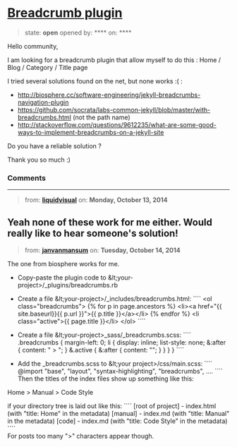 # [Breadcrumb plugin](https://github.com/jekyll/jekyll-help/issues/146)

> state: **open** opened by: **** on: ****

Hello community,

I am looking for a breadcrumb plugin that allow myself to do this : Home / Blog / Category / Title page

I tried several solutions found on the net, but none works :( :

* http://biosphere.cc/software-engineering/jekyll-breadcrumbs-navigation-plugin
* https://github.com/socrata/labs-common-jekyll/blob/master/with-breadcrumbs.html (not the path name)
* http://stackoverflow.com/questions/9612235/what-are-some-good-ways-to-implement-breadcrumbs-on-a-jekyll-site

Do you have a reliable solution ?

Thank you so much :)

### Comments

---
> from: [**liquidvisual**](https://github.com/jekyll/jekyll-help/issues/146#issuecomment-58982945) on: **Monday, October 13, 2014**

Yeah none of these work for me either. Would really like to hear someone&#x27;s solution!
---
> from: [**janvanmansum**](https://github.com/jekyll/jekyll-help/issues/146#issuecomment-59008705) on: **Tuesday, October 14, 2014**

The one from biosphere works for me. 
* Copy-paste the plugin code to &amp;lt;your-project&gt;/_plugins/breadcrumbs.rb
* Create a file &amp;lt;your-project&gt;/_includes/breadcrumbs.html:
&#x60;&#x60;&#x60;&#x60;
       &lt;ol class=&quot;breadcrumbs&quot;&gt;
           {% for p in page.ancestors %}
           &lt;li&gt;&lt;a href=&quot;{{ site.baseurl}}{{ p.url }}&quot;&gt;{{ p.title }}&lt;/a&gt;&lt;/li&gt;
           {% endfor %}
           &lt;li class=&quot;active&quot;&gt;{{ page.title }}&lt;/li&gt;
       &lt;/ol&gt;
&#x60;&#x60;&#x60;&#x60;

* Create a file &amp;lt;your-project&gt;_sass/_breadcrumbs.scss:
&#x60;&#x60;&#x60;&#x60;
    .breadcrumbs {
        margin-left: 0;
        li {
               display: inline;
               list-style: none;
               &amp;:after {
                  content: &quot; &gt; &quot;;
               }
              &amp;.active {
                  &amp;:after {
                      content: &quot;&quot;;
              }
           }
        }
    }
&#x60;&#x60;&#x60;&#x60;
* Add the _breadcrumbs.scss  to &amp;lt;your project&gt;/css/main.scss:
&#x60;&#x60;&#x60;&#x60;
    @import
    &quot;base&quot;,
    &quot;layout&quot;,
    &quot;syntax-highlighting&quot;,
    &quot;breadcrumbs&quot;,
    ....
&#x60;&#x60;&#x60;&#x60;
Then the titles of the index files show up something like this:

Home &gt; Manual &gt; Code Style

if your directory tree is laid out like this:
&#x60;&#x60;&#x60;&#x60;
 [root of project] 
        - index.html  (with &quot;title: Home&quot; in the metadata)
        [manual]
             - index.md (with &quot;title: Manual&quot;  in the metadata)
             [code]
                   - index.md (with &quot;title: Code Style&quot; in the metadata)
&#x60;&#x60;&#x60;&#x60;                  
For posts too many &quot;&gt;&quot; characters appear though.
